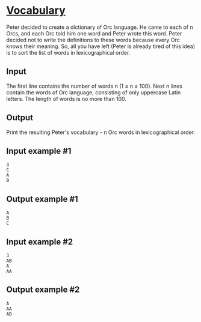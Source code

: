 # [Vocabulary](https://www.e-olymp.com/en/problems/5089)
Peter decided to create a dictionary of Orc language. He came to each of n Orcs, and each Orc told him one word and Peter wrote this word. Peter decided not to write the definitions to these words because every Orc knows their meaning. So, all you have left (Peter is already tired of this idea) is to sort the list of words in lexicographical order.

## Input
The first line contains the number of words n (1 ≤ n ≤ 100). Next n lines contain the words of Orc language, consisting of only uppercase Latin letters. The length of words is no more than 100.

## Output
Print the resulting Peter's vocabulary - n Orc words in lexicographical order.

## Input example #1
```
3
C
A
B
```

## Output example #1
```
A
B
C
```

## Input example #2
```
3
AB
A
AA
```

## Output example #2
```
A
AA
AB
```
